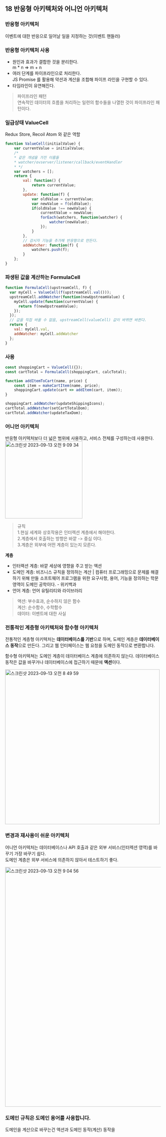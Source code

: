 ## 18 반응형 아키텍처와 어니언 아키텍처

### 반응형 아키텍처
이벤트에 대한 반응으로 일어날 일을 지정하는 것(이벤트 핸들러)     

### 반응형 아키텍처 사용  
- 원인과 효과가 결합한 것을 분리한다.      
m * n => m + n
- 여러 단계를 파이프라인으로 처리한다.   
JS Promise 를 활용해 약션과 계산을 조합해 파이프 라인을 구현할 수 있다. 
- 타임라인이 유연해진다.

    

>파이프라인 패턴  
>연속적인 데이터의 흐름을 처리하는 일련의 함수들을 나열한 것이 파이프라인 패턴이다.

### 일급상태 ValueCell
Redux Store, Recoil Atom 와 같은 역할 
```javascript
function ValueCell(initialValue) {
    var currentValue = initialValue;
    /*
    * 같은 개념을 가진 이름들
    * watcher/ovserver/listener/callback/eventHandler
    * */
    var watchers = [];
    return {
        val: function() {
            return currentValue;
        },
        update: function(f) {
            var oldValue = currentValue;
            var newValue = f(oldValue);
            if(oldValue !== newValue) {
                currentValue = newValue;
                forEach(watchers, function(watcher) {
                    watcher(newValue);
                });
            }
        },
        // 감시자 기능을 추가해 반응형으로 만든다.
        addWatcher: function(f) {
            watchers.push(f);
        }
    };
}
```

### 파생된 값을 계산하는 FormulaCell
```javascript
function FormulaCell(upstreamCell, f) {
  var myCell = ValueCell(f(upstreamCell.val()));
  upstreamCell.addWatcher(function(newUpstreamValue) {
    myCell.update(function(currentValue) {
      return f(newUpstreamValue);
    });
  });
  // 값을 직접 바꿀 수 없음, upstreamCell(valueCell) 값이 바뀌면 바뀐다.
  return {
    val: myCell.val,
    addWatcher: myCell.addWatcher
  };
}
```


### 사용
```javascript
const shoppingCart = ValueCell({});
const cartTotal = FormulaCell(shoppingCart, calcTotal);

function addItemToCart(name, price) {
    const item = makeCartItem(name, price);
    shoppingCart.update(cart => addItem(cart, item));
}

shoppingCart.addWatcher(updateShippingIcons);
cartTotal.addWatcher(setCartTotalDom);
cartTotal.addWatcher(updateTaxDom);
```

### 어니언 아키텍처
반응형 아키텍처보다 더 넓은 범위에 사용하고, 서비스 전체를 구성하는데 사용한다.
<img width="250" alt="스크린샷 2023-09-13 오전 9 09 34" src="https://github.com/arusantimo/functional_coding_book/assets/22004468/d65bc71d-e9c2-414a-8adc-c6361a89011e">

>규칙    
>1.현실 세계와 상호작용은 인터렉션 계층에서 해야한다.    
>2.계층에서 호출하는 방향은 바깥 -> 중심 이다.    
>3.계층은 외부에 어떤 계층이 있는지 모른다.     

**계층**
- 인터랙션 계층: 바깥 세상에 영향을 주고 받는 액션
- 도메인 계층: 비즈니스 규칙을 정의하는 계산
    | 컴퓨터 프로그래밍으로 문제를 해결하기 위해 만들 소프트웨어 프로그램을 위한 요구사항, 용어, 기능을 정의하는 학문 영역이 도메인 공학이다. - 위키백과
- 언어 계층: 언어 유틸리티와 라이브러리

> 액션: 부수효과, 순수하지 않은 함수      
> 계산: 순수함수, 수학함수        
> 데이터: 이벤트에 대한 사실
    
### 전통적인 계층형 아키텍처와 함수형 아키텍처
전통적인 계층형 아키텍처는 **데이터베이스를 기반**으로 하며, 도메인 계층은 **데이터베이스 동작**으로 만든다. 
그리고 웹 인터페이스는 웹 요청을 도메인 동작으로 변환합니다.

함수형 아키텍쳐는 도메인 계층이 데이터베이스 계층에 의존하지 않는다. 
데이터베이스 동작은 값을 바꾸거나 데이터베이스에 접근하기 때문에 **액션**이다.

<img width="500" alt="스크린샷 2023-09-13 오전 8 49 59" src="https://github.com/arusantimo/functional_coding_book/assets/22004468/8b0b64ef-3e2d-4d32-b8f5-b531c40db6cd">

### 변경과 재사용이 쉬운 아키텍처
어니언 아키텍처는 데이터베이스나 API 호출과 같은 외부 서비스(인터렉션 영역)를 바꾸기 가장 바꾸기 쉽다.    
도메인 계층은 외부 서비스에 의존하지 않아서 테스트하기 좋다.

<img width="774" alt="스크린샷 2023-09-13 오전 9 04 56" src="https://github.com/arusantimo/functional_coding_book/assets/22004468/569ee714-85a9-4ea1-925a-b8c5e17f69b3">

### 도메인 규칙은 도메인 용어를 사용합니다.
도메인을 계산으로 바꾸는건 
액션과 도메인 동작(계산) 동작을 
